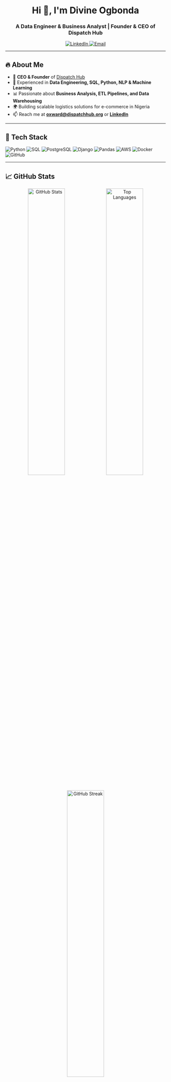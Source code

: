 <h1 align="center">Hi 👋, I'm Divine Ogbonda</h1>
<h3 align="center">A Data Engineer & Business Analyst | Founder & CEO of Dispatch Hub</h3>

<p align="center">
  <a href="https://www.linkedin.com/in/divine-ogbonda-625014179/">
    <img src="https://img.shields.io/badge/LinkedIn-DivineOgbonda-blue?style=flat-square&logo=linkedin" alt="LinkedIn">
  </a>
  <a href="mailto:oxward@dispatchhub.org">
    <img src="https://img.shields.io/badge/Email-oxward@dispatchhub.org-red?style=flat-square&logo=gmail" alt="Email">
  </a>
</p>

---

## 🔥 About Me
- 💼 **CEO & Founder** of [Dispatch Hub](https://dispatchhub.org)
- 🚀 Experienced in **Data Engineering, SQL, Python, NLP & Machine Learning**
- 📊 Passionate about **Business Analysis, ETL Pipelines, and Data Warehousing**
- 🌍 Building scalable logistics solutions for e-commerce in Nigeria
- 📫 Reach me at **oxward@dispatchhub.org** or **[LinkedIn](https://www.linkedin.com/in/divine-ogbonda-625014179/)**

---

## 🚀 Tech Stack
![Python](https://img.shields.io/badge/Python-3670A0?style=for-the-badge&logo=python&logoColor=yellow)
![SQL](https://img.shields.io/badge/SQL-CC2927?style=for-the-badge&logo=microsoft-sql-server&logoColor=white)
![PostgreSQL](https://img.shields.io/badge/PostgreSQL-336791?style=for-the-badge&logo=postgresql&logoColor=white)
![Django](https://img.shields.io/badge/Django-092E20?style=for-the-badge&logo=django&logoColor=white)
![Pandas](https://img.shields.io/badge/Pandas-150458?style=for-the-badge&logo=pandas&logoColor=white)
![AWS](https://img.shields.io/badge/AWS-232F3E?style=for-the-badge&logo=amazon-aws&logoColor=white)
![Docker](https://img.shields.io/badge/Docker-2496ED?style=for-the-badge&logo=docker&logoColor=white)
![GitHub](https://img.shields.io/badge/GitHub-181717?style=for-the-badge&logo=github&logoColor=white)

---

## 📈 GitHub Stats
<p align="center">
  <img src="https://github-readme-stats.vercel.app/api?username=OxwardInc&show_icons=true&theme=dark" alt="GitHub Stats" width="48%">
  <img src="https://github-readme-stats.vercel.app/api/top-langs/?username=OxwardInc&layout=compact&theme=dark" alt="Top Languages" width="48%">
</p>

<p align="center">
  <img src="https://github-readme-streak-stats.herokuapp.com/?user=OxwardInc&theme=dark" alt="GitHub Streak" width="48%">
  <img src="https://github-readme-activity-graph.cyclic.app/graph?username=OxwardInc&theme=github-dark" alt="GitHub Activity Graph" width="100%">
</p>

---

## 📫 Connect with Me
<p align="center">
  <a href="https://www.linkedin.com/in/divine-ogbonda-625014179/">
    <img src="https://img.shields.io/badge/LinkedIn-DivineOgbonda-blue?style=for-the-badge&logo=linkedin" alt="LinkedIn">
  </a>
  <a href="mailto:oxward@dispatchhub.org">
    <img src="https://img.shields.io/badge/Email-oxward@dispatchhub.org-red?style=for-the-badge&logo=gmail" alt="Email">
  </a>
</p>

